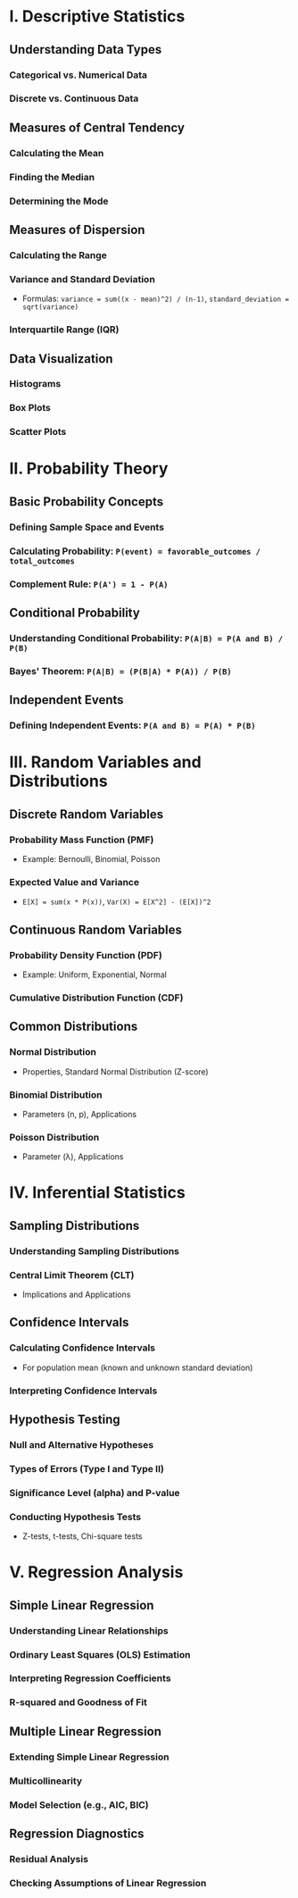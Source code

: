 # I. Descriptive Statistics

## Understanding Data Types

### Categorical vs. Numerical Data

### Discrete vs. Continuous Data

## Measures of Central Tendency

### Calculating the Mean

### Finding the Median

### Determining the Mode

## Measures of Dispersion

### Calculating the Range

### Variance and Standard Deviation

   *  Formulas: `variance = sum((x - mean)^2) / (n-1)`, `standard_deviation = sqrt(variance)`

### Interquartile Range (IQR)

## Data Visualization

### Histograms

### Box Plots

### Scatter Plots

# II. Probability Theory

## Basic Probability Concepts

### Defining Sample Space and Events

### Calculating Probability: `P(event) = favorable_outcomes / total_outcomes`

### Complement Rule: `P(A') = 1 - P(A)`

## Conditional Probability

### Understanding Conditional Probability: `P(A|B) = P(A and B) / P(B)`

### Bayes' Theorem: `P(A|B) = (P(B|A) * P(A)) / P(B)`

## Independent Events

### Defining Independent Events: `P(A and B) = P(A) * P(B)`

# III. Random Variables and Distributions

## Discrete Random Variables

### Probability Mass Function (PMF)

   * Example: Bernoulli, Binomial, Poisson

### Expected Value and Variance

   * `E[X] = sum(x * P(x))`, `Var(X) = E[X^2] - (E[X])^2`

## Continuous Random Variables

### Probability Density Function (PDF)

   * Example: Uniform, Exponential, Normal

### Cumulative Distribution Function (CDF)

## Common Distributions

### Normal Distribution

   * Properties, Standard Normal Distribution (Z-score)

### Binomial Distribution

   * Parameters (n, p), Applications

### Poisson Distribution

   * Parameter (λ), Applications

# IV. Inferential Statistics

## Sampling Distributions

### Understanding Sampling Distributions

### Central Limit Theorem (CLT)

   * Implications and Applications

## Confidence Intervals

### Calculating Confidence Intervals

   *  For population mean (known and unknown standard deviation)

### Interpreting Confidence Intervals

## Hypothesis Testing

### Null and Alternative Hypotheses

### Types of Errors (Type I and Type II)

### Significance Level (alpha) and P-value

### Conducting Hypothesis Tests

   *  Z-tests, t-tests, Chi-square tests

# V. Regression Analysis

## Simple Linear Regression

### Understanding Linear Relationships

### Ordinary Least Squares (OLS) Estimation

### Interpreting Regression Coefficients

### R-squared and Goodness of Fit

## Multiple Linear Regression

### Extending Simple Linear Regression

### Multicollinearity

### Model Selection (e.g., AIC, BIC)

## Regression Diagnostics

### Residual Analysis

### Checking Assumptions of Linear Regression
